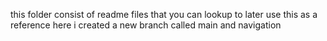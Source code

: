 this folder consist of readme files that you can lookup to later
use this as a reference
here i created a new branch called main and navigation